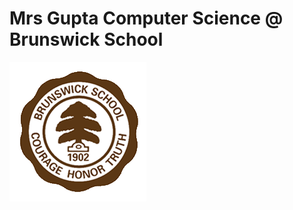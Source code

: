 
# Mrs Gupta Computer Science @ Brunswick School 
![wick](Brunswick_Logo.png)


<canvas data-processing-sources="ArrayListCircles.pde"></canvas>
